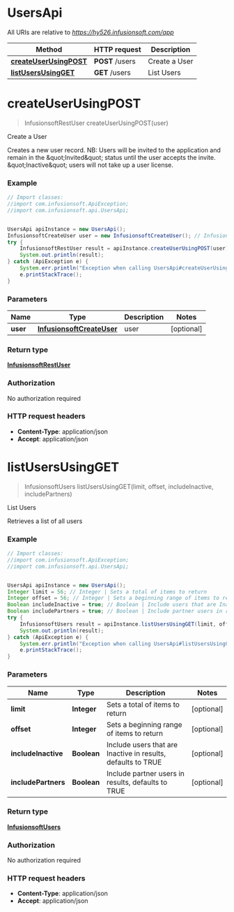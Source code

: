 # UsersApi

All URIs are relative to *https://hy526.infusionsoft.com/app*

Method | HTTP request | Description
------------- | ------------- | -------------
[**createUserUsingPOST**](UsersApi.md#createUserUsingPOST) | **POST** /users | Create a User
[**listUsersUsingGET**](UsersApi.md#listUsersUsingGET) | **GET** /users | List Users


<a name="createUserUsingPOST"></a>
# **createUserUsingPOST**
> InfusionsoftRestUser createUserUsingPOST(user)

Create a User

Creates a new user record. NB: Users will be invited to the application and remain in the \&quot;Invited\&quot; status until the user accepts the invite. \&quot;Inactive\&quot; users will not take up a user license.

### Example
```java
// Import classes:
//import com.infusionsoft.ApiException;
//import com.infusionsoft.api.UsersApi;


UsersApi apiInstance = new UsersApi();
InfusionsoftCreateUser user = new InfusionsoftCreateUser(); // InfusionsoftCreateUser | user
try {
    InfusionsoftRestUser result = apiInstance.createUserUsingPOST(user);
    System.out.println(result);
} catch (ApiException e) {
    System.err.println("Exception when calling UsersApi#createUserUsingPOST");
    e.printStackTrace();
}
```

### Parameters

Name | Type | Description  | Notes
------------- | ------------- | ------------- | -------------
 **user** | [**InfusionsoftCreateUser**](InfusionsoftCreateUser.md)| user | [optional]

### Return type

[**InfusionsoftRestUser**](InfusionsoftRestUser.md)

### Authorization

No authorization required

### HTTP request headers

 - **Content-Type**: application/json
 - **Accept**: application/json

<a name="listUsersUsingGET"></a>
# **listUsersUsingGET**
> InfusionsoftUsers listUsersUsingGET(limit, offset, includeInactive, includePartners)

List Users

Retrieves a list of all users

### Example
```java
// Import classes:
//import com.infusionsoft.ApiException;
//import com.infusionsoft.api.UsersApi;


UsersApi apiInstance = new UsersApi();
Integer limit = 56; // Integer | Sets a total of items to return
Integer offset = 56; // Integer | Sets a beginning range of items to return
Boolean includeInactive = true; // Boolean | Include users that are Inactive in results, defaults to TRUE
Boolean includePartners = true; // Boolean | Include partner users in results, defaults to TRUE
try {
    InfusionsoftUsers result = apiInstance.listUsersUsingGET(limit, offset, includeInactive, includePartners);
    System.out.println(result);
} catch (ApiException e) {
    System.err.println("Exception when calling UsersApi#listUsersUsingGET");
    e.printStackTrace();
}
```

### Parameters

Name | Type | Description  | Notes
------------- | ------------- | ------------- | -------------
 **limit** | **Integer**| Sets a total of items to return | [optional]
 **offset** | **Integer**| Sets a beginning range of items to return | [optional]
 **includeInactive** | **Boolean**| Include users that are Inactive in results, defaults to TRUE | [optional]
 **includePartners** | **Boolean**| Include partner users in results, defaults to TRUE | [optional]

### Return type

[**InfusionsoftUsers**](InfusionsoftUsers.md)

### Authorization

No authorization required

### HTTP request headers

 - **Content-Type**: application/json
 - **Accept**: application/json

